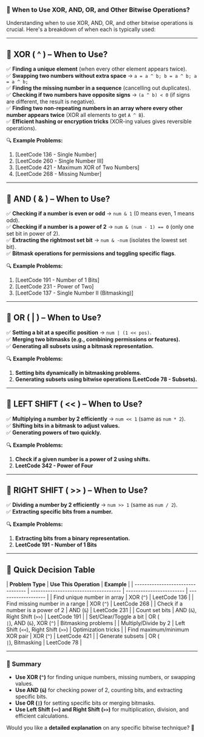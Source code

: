 ### **🧠 When to Use XOR, AND, OR, and Other Bitwise Operations?**

Understanding when to use XOR, AND, OR, and other bitwise operations is crucial. Here's a breakdown of when each is typically used:

---

## **🔹 XOR ( ^ ) – When to Use?**

✅ **Finding a unique element** (when every other element appears twice).  
✅ **Swapping two numbers without extra space** → `a = a ^ b; b = a ^ b; a = a ^ b;`  
✅ **Finding the missing number in a sequence** (cancelling out duplicates).  
✅ **Checking if two numbers have opposite signs** → `(a ^ b) < 0` (if signs are different, the result is negative).  
✅ **Finding two non-repeating numbers in an array where every other number appears twice** (XOR all elements to get `A ^ B`).  
✅ **Efficient hashing or encryption tricks** (XOR-ing values gives reversible operations).

🔍 **Example Problems:**

1. [LeetCode 136 - Single Number]
2. [LeetCode 260 - Single Number III]
3. [LeetCode 421 - Maximum XOR of Two Numbers]
4. [LeetCode 268 - Missing Number]

---

## **🔹 AND ( & ) – When to Use?**

✅ **Checking if a number is even or odd** → `num & 1` (0 means even, 1 means odd).  
✅ **Checking if a number is a power of 2** → `num & (num - 1) == 0` (only one set bit in power of 2).  
✅ **Extracting the rightmost set bit** → `num & -num` (isolates the lowest set bit).  
✅ **Bitmask operations for permissions and toggling specific flags**.

🔍 **Example Problems:**

1. [LeetCode 191 - Number of 1 Bits]
2. [LeetCode 231 - Power of Two]
3. [LeetCode 137 - Single Number II (Bitmasking)]

---

## **🔹 OR ( | ) – When to Use?**

✅ **Setting a bit at a specific position** → `num | (1 << pos)`.  
✅ **Merging two bitmasks (e.g., combining permissions or features).**  
✅ **Generating all subsets using a bitmask representation.**

🔍 **Example Problems:**

1. **Setting bits dynamically in bitmasking problems.**
2. **Generating subsets using bitwise operations (LeetCode 78 - Subsets).**

---

## **🔹 LEFT SHIFT ( << ) – When to Use?**

✅ **Multiplying a number by 2 efficiently** → `num << 1` (same as `num * 2`).  
✅ **Shifting bits in a bitmask to adjust values.**  
✅ **Generating powers of two quickly.**

🔍 **Example Problems:**

1. **Check if a given number is a power of 2 using shifts.**
2. **LeetCode 342 - Power of Four**

---

## **🔹 RIGHT SHIFT ( >> ) – When to Use?**

✅ **Dividing a number by 2 efficiently** → `num >> 1` (same as `num / 2`).  
✅ **Extracting specific bits from a number.**

🔍 **Example Problems:**

1. **Extracting bits from a binary representation.**
2. **LeetCode 191 - Number of 1 Bits**

---

## **📝 Quick Decision Table**

| **Problem Type**                  | **Use This Operation**                | **Example**              |
| --------------------------------- | ------------------------------------- | ------------------------ | ------------------- |
| Find unique number in array       | XOR (`^`)                             | LeetCode 136             |
| Find missing number in a range    | XOR (`^`)                             | LeetCode 268             |
| Check if a number is a power of 2 | AND (`&`)                             | LeetCode 231             |
| Count set bits                    | AND (`&`), Right Shift (`>>`)         | LeetCode 191             |
| Set/Clear/Toggle a bit            | OR (`                                 | `), AND (`&`), XOR (`^`) | Bitmasking problems |
| Multiply/Divide by 2              | Left Shift (`<<`), Right Shift (`>>`) | Optimization tricks      |
| Find maximum/minimum XOR pair     | XOR (`^`)                             | LeetCode 421             |
| Generate subsets                  | OR (`                                 | `), Bitmasking           | LeetCode 78         |

---

### **🔹 Summary**

- **Use XOR (`^`)** for finding unique numbers, missing numbers, or swapping values.
- **Use AND (`&`)** for checking power of 2, counting bits, and extracting specific bits.
- **Use OR (`|`)** for setting specific bits or merging bitmasks.
- **Use Left Shift (`<<`) and Right Shift (`>>`)** for multiplication, division, and efficient calculations.

Would you like a **detailed explanation** on any specific bitwise technique? 🚀
